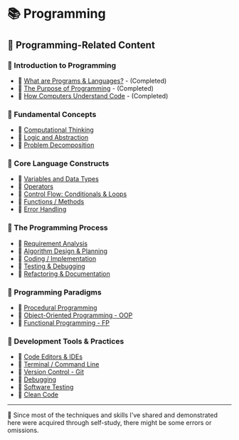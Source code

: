 # 📚 Programming

## 🔗 Programming-Related Content

### 📕 Introduction to Programming

- 📖 [What are Programs & Languages?](./01-introduction-to-programming/1_1-what-are-programs-and-languages.md) - (Completed)
- 📖 [The Purpose of Programming](./01-introduction-to-programming/1_2-the-purpose-of-programming.md) - (Completed)
- 📖 [How Computers Understand Code](./01-introduction-to-programming/1_3-how-computers-understand-code.md) - (Completed)

### 📕 Fundamental Concepts

- 📖 [Computational Thinking](./02-fundamental-concepts/2_1-computational-thinking.md)
- 📖 [Logic and Abstraction](./02-fundamental-concepts/2_2-logic-and-abstraction.md)
- 📖 [Problem Decomposition](./02-fundamental-concepts/2_3-problem-decomposition.md)

### 📕 Core Language Constructs

- 📖 [Variables and Data Types](./03-core-language-constructs/3_1-variables-and-data-types.md)
- 📖 [Operators](./03-core-language-constructs/3_2-operators.md)
- 📖 [Control Flow: Conditionals & Loops](./03-core-language-constructs/3_3-control-flow.md)
- 📖 [Functions / Methods](./03-core-language-constructs/3_4-functions-or-methods.md)
- 📖 [Error Handling](./03-core-language-constructs/3_5-error-handing.md)

### 📕 The Programming Process

- 📖 [Requirement Analysis](./04-the-programming-process/4_1-requirement-analysis.md)
- 📖 [Algorithm Design & Planning](./04-the-programming-process/4_2-algorithm-design-and-planning.md)
- 📖 [Coding / Implementation](./04-the-programming-process/4_3-coding-or-implementation.md)
- 📖 [Testing & Debugging](./04-the-programming-process/4_4-testing-and-debugging.md)
- 📖 [Refactoring & Documentation](./04-the-programming-process/4_5-refactoring-and-documentation.md)

### 📕 Programming Paradigms

- 📖 [Procedural Programming](./05-programming-paradigms/5_1-procedural-programming.md)
- 📖 [Object-Oriented Programming - OOP](./05-programming-paradigms/5_2-object-oriented-programming.md)
- 📖 [Functional Programming - FP](./05-programming-paradigms/5_3-functional-programming.md)

### 📕 Development Tools & Practices

- 📖 [Code Editors & IDEs](./06-development-tools-and-practices/6_1-code-editors-and-ides.md)
- 📖 [Terminal / Command Line](./06-development-tools-and-practices/6_2-terminal-or-command-line.md)
- 📖 [Version Control - Git](./06-development-tools-and-practices/6_3-version-control-git.md)
- 📖 [Debugging](./06-development-tools-and-practices/6_4-debugging.md)
- 📖 [Software Testing](./06-development-tools-and-practices/6_5-software-testing.md)
- 📖 [Clean Code](./06-development-tools-and-practices/6_6-clean-code.md)

---

📍 Since most of the techniques and skills I've shared and demonstrated here were acquired through self-study, there might be some errors or omissions.